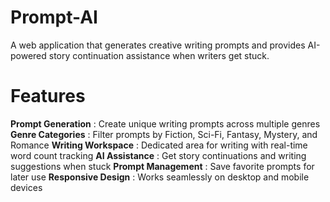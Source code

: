 # Prompt-AI

A web application that generates creative writing prompts and provides AI-powered story continuation assistance when writers get stuck.

# Features
**Prompt Generation** : Create unique writing prompts across multiple genres
**Genre Categories** : Filter prompts by Fiction, Sci-Fi, Fantasy, Mystery, and Romance
**Writing Workspace** : Dedicated area for writing with real-time word count tracking
**AI Assistance** : Get story continuations and writing suggestions when stuck
**Prompt Management** : Save favorite prompts for later use
**Responsive Design** : Works seamlessly on desktop and mobile devices
